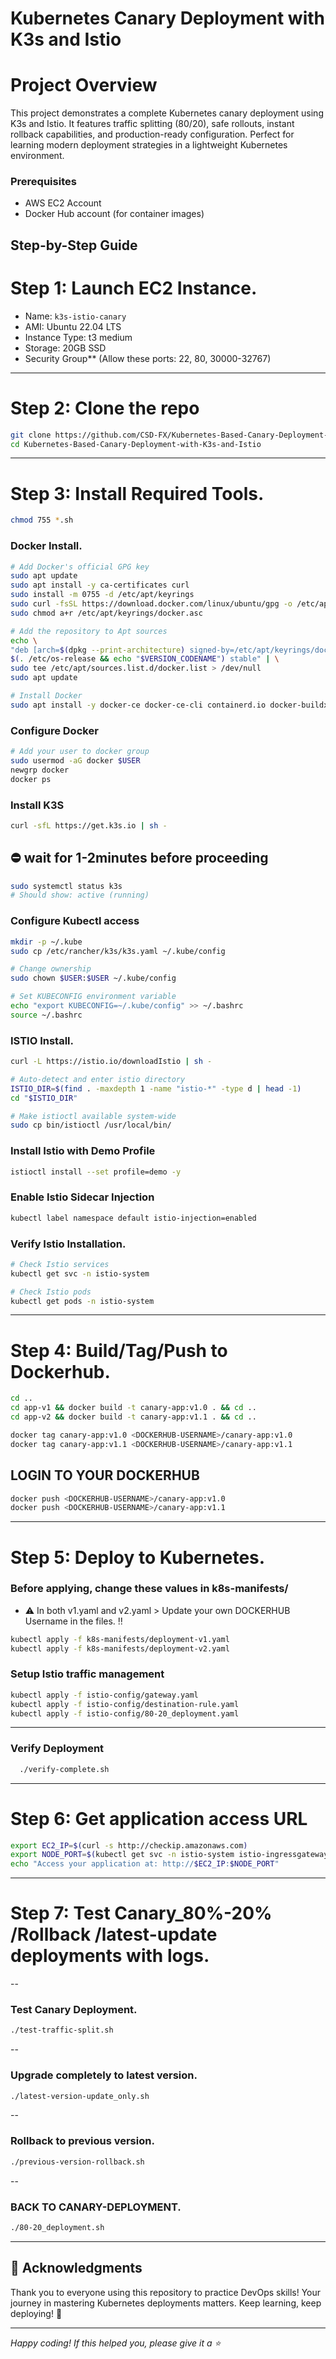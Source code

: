 # Kubernetes Canary Deployment with K3s and Istio

# Project Overview
This project demonstrates a complete Kubernetes canary deployment using K3s and Istio. It features traffic splitting (80/20), safe rollouts, instant rollback capabilities, and production-ready configuration. Perfect for learning modern deployment strategies in a lightweight Kubernetes environment.

### Prerequisites
- AWS EC2 Account
- Docker Hub account (for container images)

## Step-by-Step Guide

# Step 1: Launch EC2 Instance.
   - Name: `k3s-istio-canary`
   - AMI: Ubuntu 22.04 LTS
   - Instance Type: t3 medium 
   - Storage: 20GB SSD
   -  Security Group** (Allow these ports: 22, 80, 30000-32767)
---
# Step 2: Clone the repo
  ```bash
  git clone https://github.com/CSD-FX/Kubernetes-Based-Canary-Deployment-with-K3s-and-Istio.git
  cd Kubernetes-Based-Canary-Deployment-with-K3s-and-Istio
  ```

---
# Step 3: Install Required Tools.
  ```bash
  chmod 755 *.sh
  ```
### Docker Install.
  ```bash
  # Add Docker's official GPG key
sudo apt update
sudo apt install -y ca-certificates curl
sudo install -m 0755 -d /etc/apt/keyrings
sudo curl -fsSL https://download.docker.com/linux/ubuntu/gpg -o /etc/apt/keyrings/docker.asc
sudo chmod a+r /etc/apt/keyrings/docker.asc

# Add the repository to Apt sources
echo \
  "deb [arch=$(dpkg --print-architecture) signed-by=/etc/apt/keyrings/docker.asc] https://download.docker.com/linux/ubuntu \
  $(. /etc/os-release && echo "$VERSION_CODENAME") stable" | \
  sudo tee /etc/apt/sources.list.d/docker.list > /dev/null
sudo apt update

# Install Docker
sudo apt install -y docker-ce docker-ce-cli containerd.io docker-buildx-plugin docker-compose-plugin
  ```
### Configure Docker 
  ```bash
# Add your user to docker group
sudo usermod -aG docker $USER
newgrp docker
docker ps
  ```

###  Install K3S
  ```bash
 curl -sfL https://get.k3s.io | sh -
  ```
## ⛔️ wait for 1-2minutes before proceeding 

  ```bash
 sudo systemctl status k3s
# Should show: active (running)
  ```
### Configure Kubectl access
  ```bash
mkdir -p ~/.kube
sudo cp /etc/rancher/k3s/k3s.yaml ~/.kube/config
  ```
  ```bash
# Change ownership
sudo chown $USER:$USER ~/.kube/config

# Set KUBECONFIG environment variable
echo "export KUBECONFIG=~/.kube/config" >> ~/.bashrc
source ~/.bashrc
  ```

### ISTIO Install.
  ```bash
curl -L https://istio.io/downloadIstio | sh -
  ```
  ```bash
# Auto-detect and enter istio directory
ISTIO_DIR=$(find . -maxdepth 1 -name "istio-*" -type d | head -1)
cd "$ISTIO_DIR"
  ```
  ```bash
# Make istioctl available system-wide
sudo cp bin/istioctl /usr/local/bin/
  ```
 
### Install Istio with Demo Profile
  ```bash
istioctl install --set profile=demo -y
  ```
### Enable Istio Sidecar Injection
  ```bash
kubectl label namespace default istio-injection=enabled
  ```
### Verify Istio Installation.
  ```bash
# Check Istio services
kubectl get svc -n istio-system

# Check Istio pods
kubectl get pods -n istio-system
  ```
---
# Step 4: Build/Tag/Push to Dockerhub.
  ```bash
cd ..
cd app-v1 && docker build -t canary-app:v1.0 . && cd ..
cd app-v2 && docker build -t canary-app:v1.1 . && cd ..
  ```
  ```bash
docker tag canary-app:v1.0 <DOCKERHUB-USERNAME>/canary-app:v1.0
docker tag canary-app:v1.1 <DOCKERHUB-USERNAME>/canary-app:v1.1
  ```

## LOGIN TO YOUR DOCKERHUB

  ```bash
docker push <DOCKERHUB-USERNAME>/canary-app:v1.0
docker push <DOCKERHUB-USERNAME>/canary-app:v1.1
  ```

---

# Step 5: Deploy to Kubernetes.

 ### Before applying, change these values in k8s-manifests/
   - ⚠️ In both v1.yaml and v2.yaml > Update your own DOCKERHUB Username in the files. ‼️ 
     
  ```bash
kubectl apply -f k8s-manifests/deployment-v1.yaml
kubectl apply -f k8s-manifests/deployment-v2.yaml
  ```
### Setup Istio traffic management
  ```bash
kubectl apply -f istio-config/gateway.yaml
kubectl apply -f istio-config/destination-rule.yaml
kubectl apply -f istio-config/80-20_deployment.yaml
  ```
---

### Verify Deployment
```bash
  ./verify-complete.sh
```
---

# Step 6: Get application access URL
  ```bash
export EC2_IP=$(curl -s http://checkip.amazonaws.com)
export NODE_PORT=$(kubectl get svc -n istio-system istio-ingressgateway -o jsonpath='{.spec.ports[?(@.name=="http2")].nodePort}')
echo "Access your application at: http://$EC2_IP:$NODE_PORT"
  ```
---

# Step 7: Test Canary_80%-20% /Rollback /latest-update deployments with logs.
--
 ### Test Canary Deployment.
 ```bash
./test-traffic-split.sh
```
--
 ### Upgrade completely to latest version.
 ```bash
./latest-version-update_only.sh
```
--
### Rollback to previous version.
```bash
./previous-version-rollback.sh
```
--
### BACK TO CANARY-DEPLOYMENT.
```bash
./80-20_deployment.sh
```
---
## 🙏 Acknowledgments

Thank you to everyone using this repository to practice DevOps skills! Your journey in mastering Kubernetes deployments matters. Keep learning, keep deploying! 🚀

---
*Happy coding! If this helped you, please give it a ⭐*


